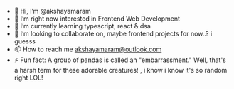 - 👋 Hi, I’m @akshayamaram
- 👀 I’m right now interested in Frontend Web Development
- 🌱 I’m currently learning typescript, react & dsa
- 💞️ I’m looking to collaborate on, maybe frontend projects for now..? i guesss
- 📫 How to reach me akshayamaram@outlook.com
- ⚡ Fun fact: A group of pandas is called an "embarrassment." Well, that's a harsh term for these adorable creatures! ,
               i know i know it's so random right LOL!

<!---
akshayamaram/akshayamaram is a ✨ special ✨ repository because its `README.md` (this file) appears on your GitHub profile.
You can click the Preview link to take a look at your changes.
--->
